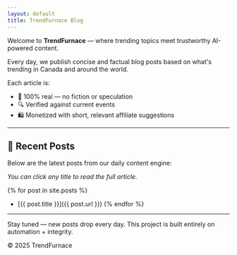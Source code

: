 ```yaml
---
layout: default
title: TrendFurnace Blog
---
```


Welcome to **TrendFurnace** — where trending topics meet trustworthy AI-powered content.

Every day, we publish concise and factual blog posts based on what's trending in Canada and around the world.

Each article is:

- 🧠 100% real — no fiction or speculation
- 🔍 Verified against current events
- 🛍 Monetized with short, relevant affiliate suggestions

---

## 📌 Recent Posts

Below are the latest posts from our daily content engine:

_You can click any title to read the full article._

{% for post in site.posts %}

- [{{ post.title }}]({{ post.url }})
  {% endfor %}

---

Stay tuned — new posts drop every day. This project is built entirely on automation + integrity.

© 2025 TrendFurnace
